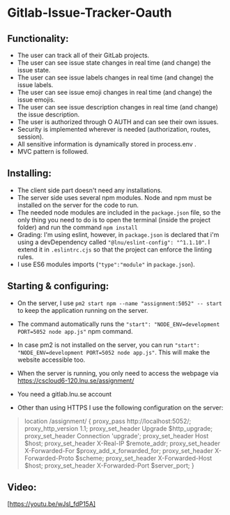 # Gitlab-Issue-Tracker-Oauth

## Functionality:
- The user can track all of their GitLab projects.
- The user can see issue state changes in real time (and change) the issue state.
- The user can see issue labels changes in real time (and change) the issue labels.
- The user can see issue emoji changes in real time (and change) the issue emojis.
- The user can see issue description changes in real time (and change) the issue description.
- The user is authorized through O AUTH and can see their own issues.
- Security is implemented wherever is needed (authorization, routes, session).
- All sensitive information is dynamically stored in process.env .
- MVC pattern is followed.

## Installing:
- The client side part doesn't need any installations.
- The server side uses several npm modules. Node and npm must be installed on the server for the code to run. 
- The needed node modules are included in the `package.json` file, so the only thing you need to do is to open the terminal (inside the project folder) and run the command `npm install`
- Grading: I'm using eslint, however, in `package.json` is declared that i'm using a devDependency called `"@lnu/eslint-config": "^1.1.10"`. I extend it in `.eslintrc.cjs` so that the project can enforce the linting rules.
- I use ES6 modules imports (`"type":"module"` in `package.json`).

## Starting & configuring:
- On the server, I use `pm2 start npm --name "assignment:5052" -- start` to keep the application running on the server.
- The command automatically runs the `"start": "NODE_ENV=development PORT=5052 node app.js"` npm command.
- In case pm2 is not installed on the server, you can run `"start": "NODE_ENV=development PORT=5052 node app.js"`. This will make the website accessible too.
- When the server is running, you only need to access the webpage via https://cscloud6-120.lnu.se/assignment/
- You need a gitlab.lnu.se account

- Other than using HTTPS I use the following configuration on the server:

>location /assignment/ {
    proxy_pass http://localhost:5052/;
    proxy_http_version 1.1;
    proxy_set_header Upgrade $http_upgrade;
    proxy_set_header Connection 'upgrade';
    proxy_set_header Host $host;
    proxy_set_header X-Real-IP $remote_addr;
    proxy_set_header X-Forwarded-For $proxy_add_x_forwarded_for;
    proxy_set_header X-Forwarded-Proto $scheme;
    proxy_set_header X-Forwarded-Host $host;
    proxy_set_header X-Forwarded-Port $server_port;
}

## Video:

[https://youtu.be/wJsl_fdP15A]